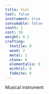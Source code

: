 ```yaml
---
title: Viol
tool: false
instrument: true
consumable: false
count: 1
cost: 30
weight: 0.1
crafting:
  textile: 0
  wood: 2
  metal: 1
  stone: 0
  elementalis: 0
  mithril: 0
  fadeite: 0
---
```


Musical instrument
